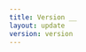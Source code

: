 ```yaml
---
title: Version __
layout: update
version: version
---
```


<div class="content_en" markdown="1">

</div>

<div class="content_ru" markdown="1">

</div>